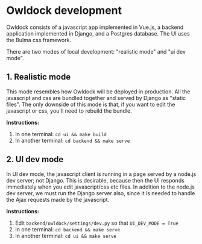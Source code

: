 # Owldock development

Owldock consists of a javascript app implemented in Vue.js, a backend
application implemented in Django, and a Postgres database. The UI uses the
Bulma css framework.

There are two modes of local development: "realistic mode" and "ui dev mode".

## 1. Realistic mode

This mode resembles how Owldock will be deployed in production. All the
javascript and css are bundled together and served by Django as "static files".
The only downside of this mode is that, if you want to edit the javascript or
css, you'll need to rebuild the bundle.

**Instructions:**

1. In one terminal: `cd ui && make build`
2. In another terminal: `cd backend && make serve`

## 2. UI dev mode

In UI dev mode, the javascript client is running in a page served by a node.js
dev server; not Django. This is desirable, because then the UI responds
immediately when you edit javascript/css etc files. In addition to the node.js
dev server, we must run the Django server also, since it is needed to handle the
Ajax requests made by the javascript.

**Instructions:**

1. Edit `backend/owldock/settings/dev.py` so that `UI_DEV_MODE = True`
2. In one terminal: `cd backend && make serve`
3. In another terminal: `cd ui && make serve`
